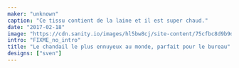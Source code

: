 ```yaml
---
maker: "unknown"
caption: "Ce tissu contient de la laine et il est super chaud."
date: "2017-02-18"
image: "https://cdn.sanity.io/images/hl5bw8cj/site-content/75cfbc8d9b9d3e7615b5a9a2fe71d290656a00f3-1080x720.jpg"
intro: "FIXME_no_intro"
title: "Le chandail le plus ennuyeux au monde, parfait pour le bureau"
designs: ["sven"]
---
```




